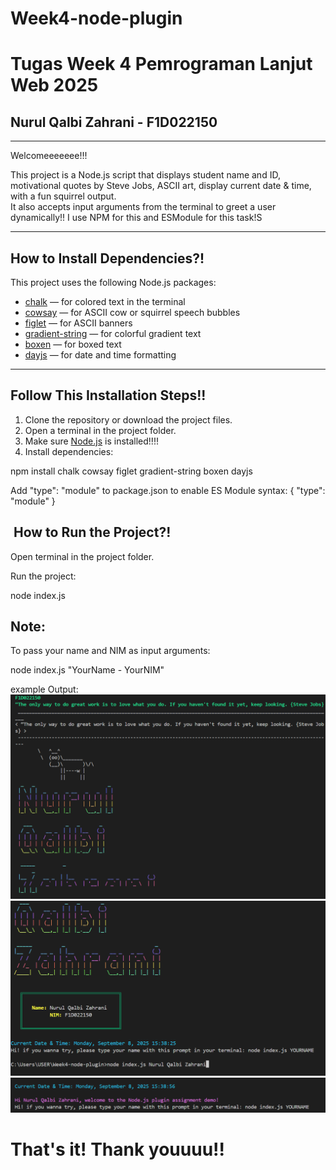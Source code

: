 # Week4-node-plugin
# Tugas Week 4 Pemrograman Lanjut Web 2025 

## Nurul Qalbi Zahrani - F1D022150
---
Welcomeeeeeee!!!

This project is a Node.js script that displays student name and ID, motivational quotes by Steve Jobs, ASCII art, display current date & time, with a fun squirrel output.  
It also accepts input arguments from the terminal to greet a user dynamically!!
I use NPM for this and ESModule for this task!S

---

## How to Install Dependencies?!

This project uses the following Node.js packages:

- [chalk](https://www.npmjs.com/package/chalk) — for colored text in the terminal
- [cowsay](https://www.npmjs.com/package/cowsay) — for ASCII cow or squirrel speech bubbles
- [figlet](https://www.npmjs.com/package/figlet) — for ASCII banners
- [gradient-string](https://www.npmjs.com/package/gradient-string) — for colorful gradient text
- [boxen](https://www.npmjs.com/package/boxen) — for boxed text
- [dayjs](https://www.npmjs.com/package/dayjs) — for date and time formatting

---

## Follow This Installation Steps!!

1. Clone the repository or download the project files.
2. Open a terminal in the project folder.
3. Make sure [Node.js](https://nodejs.org/) is installed!!!!
4. Install dependencies:

npm install chalk cowsay figlet gradient-string boxen dayjs

Add "type": "module" to package.json to enable ES Module syntax:
{
  "type": "module"
}

## ️ How to Run the Project?!

Open terminal in the project folder.

Run the project:

node index.js

## Note:
To pass your name and NIM as input arguments:

node index.js "YourName - YourNIM"

example Output:
![Project Output](output/image.png)
![Project Output 2](output/image-1.png)
![Project Output 3](output/image-2.png)

# That's it! Thank youuuu!!
